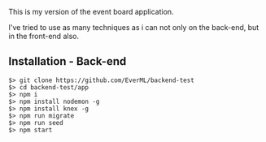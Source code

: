 This is my version of the event board application.

I've tried to use as many techniques as i can not only on the back-end, but in the front-end also.




## Installation - Back-end

```
$> git clone https://github.com/EverML/backend-test
$> cd backend-test/app
$> npm i
$> npm install nodemon -g
$> npm install knex -g
$> npm run migrate
$> npm run seed
$> npm start

```







